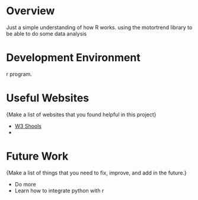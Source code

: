 # Overview

Just a simple understanding of how R works. using the motortrend library to be able to do some data analysis

# Development Environment

r program.
# Useful Websites

{Make a list of websites that you found helpful in this project}

- [W3 Shools](https://www.w3schools.com/)
- 

# Future Work

{Make a list of things that you need to fix, improve, and add in the future.}

- Do more
- Learn how to integrate python with r